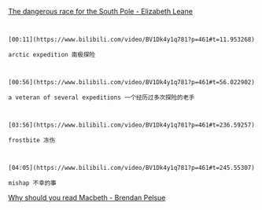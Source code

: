 [The dangerous race for the South Pole - Elizabeth Leane](https://www.bilibili.com/video/BV1Dk4y1q781?p=461)

```ad-note


[00:11](https://www.bilibili.com/video/BV1Dk4y1q781?p=461#t=11.953268)

arctic expedition 南极探险

```

```ad-note


[00:56](https://www.bilibili.com/video/BV1Dk4y1q781?p=461#t=56.022902)

a veteran of several expeditions 一个经历过多次探险的老手

```

```ad-note


[03:56](https://www.bilibili.com/video/BV1Dk4y1q781?p=461#t=236.59257)

frostbite 冻伤

```

```ad-note


[04:05](https://www.bilibili.com/video/BV1Dk4y1q781?p=461#t=245.55307)

mishap 不幸的事

```

[Why should you read Macbeth - Brendan Pelsue](https://www.bilibili.com/video/BV1Dk4y1q781?p=462)

```ad-note



```